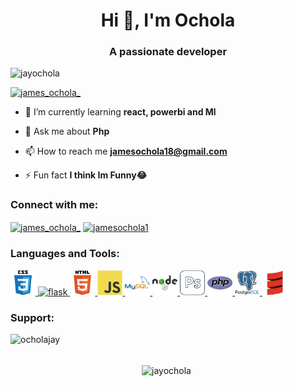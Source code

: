 <h1 align="center">Hi 👋, I'm Ochola</h1>
<h3 align="center">A passionate developer</h3>

<p align="left"> <img src="https://komarev.com/ghpvc/?username=jayochola&label=Profile%20views&color=0e75b6&style=flat" alt="jayochola" /> </p>

<p align="left"> <a href="https://twitter.com/james_ochola_" target="blank"><img src="https://img.shields.io/twitter/follow/james_ochola_?logo=twitter&style=for-the-badge" alt="james_ochola_" /></a> </p>

- 🌱 I’m currently learning **react, powerbi and Ml**

- 💬 Ask me about **Php**

- 📫 How to reach me **jamesochola18@gmail.com**

- ⚡ Fun fact **I think Im Funny😂**

<h3 align="left">Connect with me:</h3>
<p align="left">
<a href="https://twitter.com/james_ochola_" target="blank"><img align="center" src="https://raw.githubusercontent.com/rahuldkjain/github-profile-readme-generator/master/src/images/icons/Social/twitter.svg" alt="james_ochola_" height="30" width="40" /></a>
<a href="https://kaggle.com/jamesochola1" target="blank"><img align="center" src="https://raw.githubusercontent.com/rahuldkjain/github-profile-readme-generator/master/src/images/icons/Social/kaggle.svg" alt="jamesochola1" height="30" width="40" /></a>
</p>

<h3 align="left">Languages and Tools:</h3>
<p align="left"> <a href="https://www.w3schools.com/css/" target="_blank" rel="noreferrer"> <img src="https://raw.githubusercontent.com/devicons/devicon/master/icons/css3/css3-original-wordmark.svg" alt="css3" width="40" height="40"/> </a> <a href="https://flask.palletsprojects.com/" target="_blank" rel="noreferrer"> <img src="https://www.vectorlogo.zone/logos/pocoo_flask/pocoo_flask-icon.svg" alt="flask" width="40" height="40"/> </a> <a href="https://www.w3.org/html/" target="_blank" rel="noreferrer"> <img src="https://raw.githubusercontent.com/devicons/devicon/master/icons/html5/html5-original-wordmark.svg" alt="html5" width="40" height="40"/> </a> <a href="https://developer.mozilla.org/en-US/docs/Web/JavaScript" target="_blank" rel="noreferrer"> <img src="https://raw.githubusercontent.com/devicons/devicon/master/icons/javascript/javascript-original.svg" alt="javascript" width="40" height="40"/> </a> <a href="https://www.mysql.com/" target="_blank" rel="noreferrer"> <img src="https://raw.githubusercontent.com/devicons/devicon/master/icons/mysql/mysql-original-wordmark.svg" alt="mysql" width="40" height="40"/> </a> <a href="https://nodejs.org" target="_blank" rel="noreferrer"> <img src="https://raw.githubusercontent.com/devicons/devicon/master/icons/nodejs/nodejs-original-wordmark.svg" alt="nodejs" width="40" height="40"/> </a> <a href="https://www.photoshop.com/en" target="_blank" rel="noreferrer"> <img src="https://raw.githubusercontent.com/devicons/devicon/master/icons/photoshop/photoshop-line.svg" alt="photoshop" width="40" height="40"/> </a> <a href="https://www.php.net" target="_blank" rel="noreferrer"> <img src="https://raw.githubusercontent.com/devicons/devicon/master/icons/php/php-original.svg" alt="php" width="40" height="40"/> </a> <a href="https://www.postgresql.org" target="_blank" rel="noreferrer"> <img src="https://raw.githubusercontent.com/devicons/devicon/master/icons/postgresql/postgresql-original-wordmark.svg" alt="postgresql" width="40" height="40"/> </a> <a href="https://www.scala-lang.org" target="_blank" rel="noreferrer"> <img src="https://raw.githubusercontent.com/devicons/devicon/master/icons/scala/scala-original.svg" alt="scala" width="40" height="40"/> </a> </p>

<h3 align="left">Support:</h3>
<p><a href="https://www.buymeacoffee.com/ocholajay"> <img align="left" src="https://cdn.buymeacoffee.com/buttons/v2/default-yellow.png" height="50" width="210" alt="ocholajay" /></a></p><br><br>

<p><img align="center" src="https://github-readme-streak-stats.herokuapp.com/?user=jayochola&" alt="jayochola" /></p>
